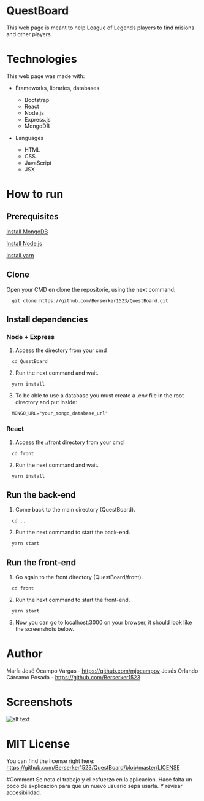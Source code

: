 # QuestBoard
This web page is meant to help League of Legends players to find misions and other players.
# Technologies
This web page was made with:
* Frameworks, libraries, databases
  * Bootstrap
  * React
  * Node.js
  * Express.js
  * MongoDB

* Languages
  * HTML
  * CSS
  * JavaScript
  * JSX
# How to run
## Prerequisites
[Install MongoDB](https://docs.mongodb.com/manual/installation/)

[Install Node.js](https://nodejs.org/es/download/)

[Install yarn](https://yarnpkg.com/es-ES/docs/install)

## Clone
Open your CMD en clone the repositorie, using the next command:
```
  git clone https://github.com/Berserker1523/QuestBoard.git
```

## Install dependencies
### Node + Express
1. Access the directory from your cmd
```
  cd QuestBoard
```
2. Run the next command and wait.
```
  yarn install
```
3. To be able to use a database you must create a .env file in the root directory
   and put inside:
```
  MONGO_URL="your_mongo_database_url"
```
### React
1. Access the ./front directory from your cmd
```
  cd front
```
2. Run the next command and wait.
```
  yarn install
```

## Run the back-end
1. Come back to the main directory (QuestBoard).
```
  cd ..
```
2. Run the next command to start the back-end.
```
  yarn start
```

## Run the front-end
1. Go again to the front directory (QuestBoard/front).
```
  cd front
```
2. Run the next command to start the front-end.
```
  yarn start
```
3. Now you can go to localhost:3000 on your browser, it should look like the screenshots below.

# Author
María José Ocampo Vargas - https://github.com/mjocampov
Jesús Orlando Cárcamo Posada - https://github.com/Berserker1523
# Screenshots
![alt text](https://66.media.tumblr.com/b71ff2ebe78d456765adee8ea6847096/6486d1cb9f4db569-bf/s540x810/9780b745b0a91b36a753ea275f2fe197f63d6b23.png)
# MIT License
You can find the license right here: https://github.com/Berserker1523/QuestBoard/blob/master/LICENSE

#Comment
Se nota el trabajo y el esfuerzo en la aplicacion. Hace falta un poco de explicacion para que un nuevo usuario sepa usarla. Y revisar accesibilidad.
